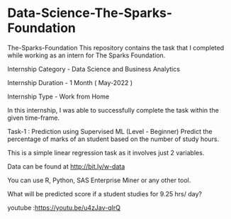 # Data-Science-The-Sparks-Foundation
The-Sparks-Foundation
This repository contains the task that I completed while working as an intern for The Sparks Foundation.

Internship Category - Data Science and Business Analytics

Internship Duration - 1 Month ( May-2022 )

Internship Type - Work from Home

In this internship, I was able to successfully complete the task within the given time-frame.

Task-1 : Prediction using Supervised ML (Level - Beginner)
Predict the percentage of marks of an student based on the number of study hours.

This is a simple linear regression task as it involves just 2 variables.

Data can be found at http://bit.ly/w-data

You can use R, Python, SAS Enterprise Miner or any other tool.

What will be predicted score if a student studies for 9.25 hrs/ day?

youtube :https://youtu.be/u4zJav-qIrQ
